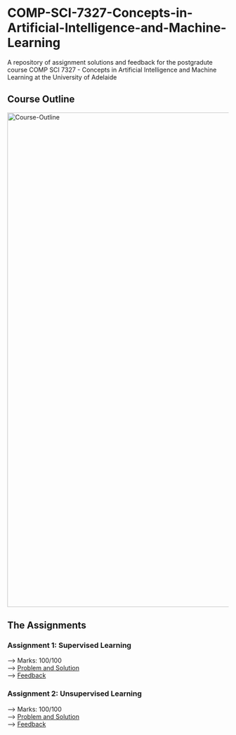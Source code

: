 # COMP-SCI-7327-Concepts-in-Artificial-Intelligence-and-Machine-Learning

A repository of assignment solutions and feedback for the postgradute course COMP SCI 7327 - Concepts in Artificial Intelligence and Machine Learning at the University of Adelaide

## Course Outline

<img width="1126" alt="Course-Outline" src="https://github.com/bluebindu/COMP-SCI-7327-Concepts-in-Artificial-Intelligence-and-Machine-Learning/assets/5253793/fc63220b-32e5-43d3-adc1-2187fd7147f9">

## The Assignments

### Assignment 1: Supervised Learning
--> Marks: 100/100\
--> [Problem and Solution](https://github.com/bluebindu/COMP-SCI-7327-Concepts-in-Artificial-Intelligence-and-Machine-Learning/blob/main/Assignment%201%20-%20Supervised%20Learning/Assignment1_Q.ipynb)\
--> [Feedback](https://github.com/bluebindu/COMP-SCI-7327-Concepts-in-Artificial-Intelligence-and-Machine-Learning/blob/main/Assignment%201%20-%20Supervised%20Learning/Feedback-Assignment-1-Supervised-Learning.pdf)

### Assignment 2: Unsupervised Learning
--> Marks: 100/100\
--> [Problem and Solution](https://github.com/bluebindu/COMP-SCI-7327-Concepts-in-Artificial-Intelligence-and-Machine-Learning/blob/main/Assignment%202%20-%20Unsupervised%20Learning/Assignment2-Q.ipynb)\
--> [Feedback](https://github.com/bluebindu/COMP-SCI-7327-Concepts-in-Artificial-Intelligence-and-Machine-Learning/blob/main/Assignment%202%20-%20Unsupervised%20Learning/Feedback-Assignment-2-Unsupervised-Learning.pdf)

